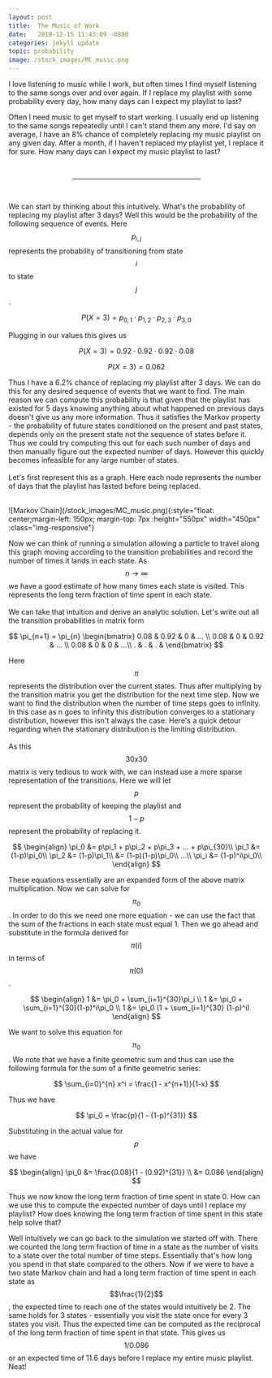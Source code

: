 ```yaml
---
layout: post
title:  The Music of Work
date:   2018-12-15 11:43:09 -0800
categories: jekyll update
topic: probability
image: /stock_images/MC_music.png
---
```


I love listening to music while I work, but often times I find myself listening to the same songs over and over again.  If I replace my playlist with some probability every day, how many days can I expect my playlist to last?

Often I need music to get myself to start working. I usually end up listening to the same songs repeatedly until I can't stand them any more. I'd say on average, I have an 8% chance of completely replacing my music playlist on any given day. After a month, if I haven't replaced my playlist yet, I replace it for sure. How many days can I expect my music playlist to last?

<br>
<center><hr width="50%"></center>
<br>

We can start by thinking about this intuitively. What's the probability of replacing my playlist after 3 days? Well this would be the probability of the following sequence of events. Here $$p_{i,j}$$ represents the probability of transitioning from state $$i$$ to state $$j$$.

$$P(X=3) = p_{0,1} \cdot p_{1,2} \cdot p_{2,3} \cdot p_{3,0}$$

Plugging in our values this gives us 

$$P(X=3) = 0.92 \cdot 0.92 \cdot 0.92 \cdot 0.08 $$

$$P(X=3) = 0.062 $$

Thus I have a 6.2% chance of replacing my playlist after 3 days. We can do this for any desired sequence of events that we want to find. The main reason we can compute this probability is that given that the playlist has existed for 5 days knowing anything about what happened on previous days doesn't give us any more information. Thus it satisfies the Markov property - the probability of future states conditioned on the present and past states, depends only on the present state not the sequence of states before it. Thus we could try computing this out for each such number of days and then manually figure out the expected number of days. However this quickly becomes infeasible for any large number of states. 
<br>
<br>
Let's first represent this as a graph. Here each node represents the number of days that the playlist has lasted before being replaced. 

<br>
![Markov Chain](/stock_images/MC_music.png){:style="float: center;margin-left: 150px; margin-top: 7px :height="550px" width="450px" :class="img-responsive"}
<br>

Now we can think of running a simulation allowing a particle to travel along this graph moving according to the transition probabilities and record the number of times it lands in each state. As $$n \to \infty$$ we have a good estimate of how many times each state is visited. This represents the long term fraction of time spent in each state.
<br>
<br>
We can take that intuition and derive an analytic solution. Let's write out all the transition probabilities in matrix form

$$ \pi_{n+1} = \pi_{n} \begin{bmatrix}
0.08 & 0.92 & 0 & ... \\ 
0.08 & 0 & 0.92 & ... \\ 
0.08 & 0 & 0 & ...\\ 
. & . & . & 
\end{bmatrix} $$

Here $$\pi$$ represents the distribution over the current states. Thus after multiplying by the transition matrix you get the distribution for the next time step. Now we want to find the distribution when the number of time steps goes to infinity. In this case as n goes to infinity this distribution converges to a stationary distribution, however this isn't always the case. Here's a quick detour regarding when the stationary distribution is the limiting distribution.
<br>
<br>
As this $$30x30$$ matrix is very tedious to work with, we can instead use a more sparse representation of the transitions. Here we will let $$p$$ represent the probability of keeping the playlist and $$1-p$$ represent the probability of replacing it.

$$
\begin{align}
\pi_0 &= p\pi_1 + p\pi_2 + p\pi_3 + ... + p\pi_{30}\\
\pi_1 &= (1-p)\pi_0\\
\pi_2 &= (1-p)\pi_1\\
      &= (1-p)(1-p)\pi_0\\
...\\
\pi_i &= (1-p)^i\pi_0\\
\end{align}
$$

These equations essentially are an expanded form of the above matrix multiplication. Now we can solve for $$\pi_0$$. In order to do this we need one more equation - we can use the fact that the sum of the fractions in each state must equal 1. Then we go ahead and substitute in the formula derived for $$\pi(i)$$ in terms of $$\pi(0)$$.

$$
\begin{align}
1 &= \pi_0 + \sum_{i=1}^{30}\pi_i \\
1 &= \pi_0 + \sum_{i=1}^{30}(1-p)^i\pi_0 \\
1  &= \pi_0 (1 + \sum_{i=1}^{30} (1-p)^i)
\end{align}
$$

We want to solve this equation for $$\pi_0$$. We note that we have a finite geometric sum and thus can use the following formula for the sum of a finite geometric series:

$$ \sum_{i=0}^{n} x^i = \frac{1 - x^{n+1}}{1-x} $$

Thus we have 

$$ \pi_0 = \frac{p}{1 - (1-p)^{31}} $$

Substituting in the actual value for $$p$$ we have 

$$ 
\begin{align}
\pi_0 &= \frac{0.08}{1 - (0.92)^{31}} \\
	  &= 0.086
\end{align}
$$

Thus we now know the long term fraction of time spent in state 0. How can we use this to compute the expected number of days until I replace my playlist? How does knowing the long term fraction of time spent in this state help solve that?
<br>

Well intuitively we can go back to the simulation we started off with. There we counted the long term fraction of time in a state as the number of visits to a state over the total number of time steps.  Essentially that's how long you spend in that state compared to the others. Now if we were to have a two state Markov chain and had a long term fraction of time spent in each state as $$\frac{1}{2}$$, the expected time to reach one of the states would intuitively be 2. The same holds for 3 states - essentially you visit the state once for every 3 states you visit. Thus the expected time can be computed as the reciprocal of the long term fraction of time spent in that state. This gives us $$1/0.086$$ or an expected time of 11.6 days before I replace my entire music playlist.  Neat!



